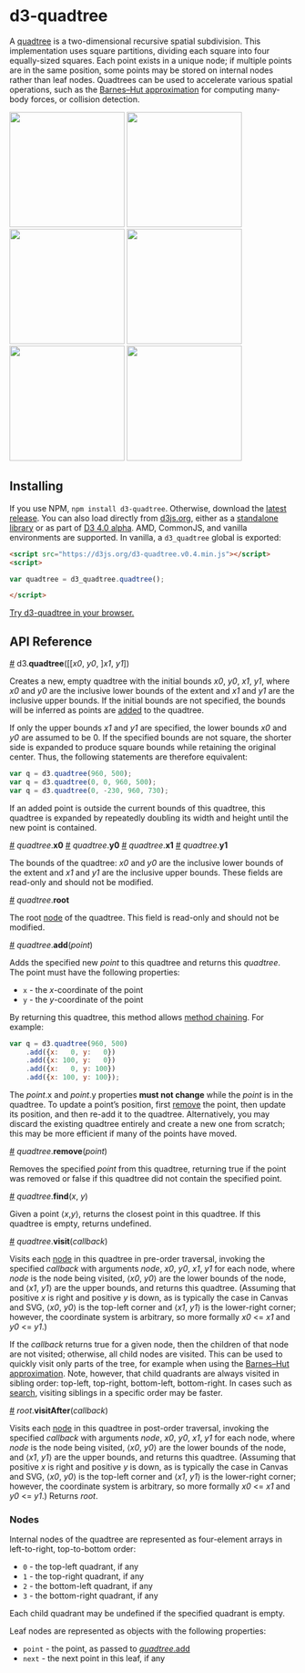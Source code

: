 # d3-quadtree

A [quadtree](https://en.wikipedia.org/wiki/Quadtree) is a two-dimensional recursive spatial subdivision. This implementation uses square partitions, dividing each square into four equally-sized squares. Each point exists in a unique node; if multiple points are in the same position, some points may be stored on internal nodes rather than leaf nodes. Quadtrees can be used to accelerate various spatial operations, such as the [Barnes–Hut approximation](https://en.wikipedia.org/wiki/Barnes–Hut_simulation) for computing many-body forces, or collision detection.

<a href="http://bl.ocks.org/mbostock/9078690"><img src="http://bl.ocks.org/mbostock/raw/9078690/thumbnail.png" width="202"></a>
<a href="http://bl.ocks.org/mbostock/4343214"><img src="http://bl.ocks.org/mbostock/raw/4343214/thumbnail.png" width="202"></a>
<a href="http://bl.ocks.org/mbostock/6216724"><img src="http://bl.ocks.org/mbostock/raw/6216724/thumbnail.png" width="202"></a>
<a href="http://bl.ocks.org/mbostock/6224050"><img src="http://bl.ocks.org/mbostock/raw/6224050/thumbnail.png" width="202"></a>
<a href="http://bl.ocks.org/patricksurry/6478178"><img src="http://bl.ocks.org/patricksurry/raw/6478178/thumbnail.png" width="202"></a>
<a href="http://bl.ocks.org/llb4ll/8709363"><img src="http://bl.ocks.org/llb4ll/raw/8709363/thumbnail.png" width="202"></a>

## Installing

If you use NPM, `npm install d3-quadtree`. Otherwise, download the [latest release](https://github.com/d3/d3-quadtree/releases/latest). You can also load directly from [d3js.org](https://d3js.org), either as a [standalone library](https://d3js.org/d3-quadtree.v0.4.min.js) or as part of [D3 4.0 alpha](https://github.com/mbostock/d3/tree/4). AMD, CommonJS, and vanilla environments are supported. In vanilla, a `d3_quadtree` global is exported:

```html
<script src="https://d3js.org/d3-quadtree.v0.4.min.js"></script>
<script>

var quadtree = d3_quadtree.quadtree();

</script>
```

[Try d3-quadtree in your browser.](https://tonicdev.com/npm/d3-quadtree)

## API Reference

<a name="quadtree" href="#quadtree">#</a> d3.<b>quadtree</b>([[<i>x0</i>, <i>y0</i>, ]<i>x1</i>, <i>y1</i>])

Creates a new, empty quadtree with the initial bounds *x0*, *y0*, *x1*, *y1*, where *x0* and *y0* are the inclusive lower bounds of the extent and *x1* and *y1* are the inclusive upper bounds. If the initial bounds are not specified, the bounds will be inferred as points are [added](#quadtree_add) to the quadtree.

If only the upper bounds *x1* and *y1* are specified, the lower bounds *x0* and *y0* are assumed to be 0. If the specified bounds are not square, the shorter side is expanded to produce square bounds while retaining the original center. Thus, the following statements are therefore equivalent:

```js
var q = d3.quadtree(960, 500);
var q = d3.quadtree(0, 0, 960, 500);
var q = d3.quadtree(0, -230, 960, 730);
```

If an added point is outside the current bounds of this quadtree, this quadtree is expanded by repeatedly doubling its width and height until the new point is contained.

<a name="quadtree_x0" href="#quadtree_x0">#</a> <i>quadtree</i>.<b>x0</b>
<a name="quadtree_y0" href="#quadtree_y0">#</a> <i>quadtree</i>.<b>y0</b>
<a name="quadtree_x1" href="#quadtree_x1">#</a> <i>quadtree</i>.<b>x1</b>
<a name="quadtree_y1" href="#quadtree_y1">#</a> <i>quadtree</i>.<b>y1</b>

The bounds of the quadtree: *x0* and *y0* are the inclusive lower bounds of the extent and *x1* and *y1* are the inclusive upper bounds. These fields are read-only and should not be modified.

<a name="quadtree_root" href="#quadtree_root">#</a> <i>quadtree</i>.<b>root</b>

The root [node](#nodes) of the quadtree. This field is read-only and should not be modified.

<a name="quadtree_add" href="#quadtree_add">#</a> <i>quadtree</i>.<b>add</b>(<i>point</i>)

Adds the specified new *point* to this quadtree and returns this *quadtree*. The point must have the following properties:

* `x` - the *x*-coordinate of the point
* `y` - the *y*-coordinate of the point

By returning this quadtree, this method allows [method chaining](https://en.wikipedia.org/wiki/Method_chaining). For example:

```js
var q = d3.quadtree(960, 500)
    .add({x:   0, y:   0})
    .add({x: 100, y:   0})
    .add({x:   0, y: 100})
    .add({x: 100, y: 100});
```

The *point*.x and *point*.y properties **must not change** while the *point* is in the quadtree. To update a point’s position, first [remove](#quadtree_remove) the point, then update its position, and then re-add it to the quadtree. Alternatively, you may discard the existing quadtree entirely and create a new one from scratch; this may be more efficient if many of the points have moved.

<a name="quadtree_remove" href="#quadtree_remove">#</a> <i>quadtree</i>.<b>remove</b>(<i>point</i>)

Removes the specified *point* from this quadtree, returning true if the point was removed or false if this quadtree did not contain the specified point.

<a name="quadtree_find" href="#quadtree_find">#</a> <i>quadtree</i>.<b>find</b>(<i>x</i>, <i>y</i>)

Given a point ⟨*x*,*y*⟩, returns the closest point in this quadtree. If this quadtree is empty, returns undefined.

<a name="quadtree_visit" href="#quadtree_visit">#</a> <i>quadtree</i>.<b>visit</b>(<i>callback</i>)

Visits each [node](#nodes) in this quadtree in pre-order traversal, invoking the specified *callback* with arguments *node*, *x0*, *y0*, *x1*, *y1* for each node, where *node* is the node being visited, ⟨*x0*, *y0*⟩ are the lower bounds of the node, and ⟨*x1*, *y1*⟩ are the upper bounds, and returns this quadtree. (Assuming that positive *x* is right and positive *y* is down, as is typically the case in Canvas and SVG, ⟨*x0*, *y0*⟩ is the top-left corner and ⟨*x1*, *y1*⟩ is the lower-right corner; however, the coordinate system is arbitrary, so more formally *x0* <= *x1* and *y0* <= *y1*.)

If the *callback* returns true for a given node, then the children of that node are not visited; otherwise, all child nodes are visited. This can be used to quickly visit only parts of the tree, for example when using the [Barnes–Hut approximation](https://en.wikipedia.org/wiki/Barnes–Hut_simulation). Note, however, that child quadrants are always visited in sibling order: top-left, top-right, bottom-left, bottom-right. In cases such as [search](#quadtree_find), visiting siblings in a specific order may be faster.

<a name="quadtree_visitAfter" href="#quadtree_visitAfter">#</a> <i>root</i>.<b>visitAfter</b>(<i>callback</i>)

Visits each [node](#nodes) in this quadtree in post-order traversal, invoking the specified *callback* with arguments *node*, *x0*, *y0*, *x1*, *y1* for each node, where *node* is the node being visited, ⟨*x0*, *y0*⟩ are the lower bounds of the node, and ⟨*x1*, *y1*⟩ are the upper bounds, and returns this quadtree. (Assuming that positive *x* is right and positive *y* is down, as is typically the case in Canvas and SVG, ⟨*x0*, *y0*⟩ is the top-left corner and ⟨*x1*, *y1*⟩ is the lower-right corner; however, the coordinate system is arbitrary, so more formally *x0* <= *x1* and *y0* <= *y1*.) Returns *root*.

### Nodes

Internal nodes of the quadtree are represented as four-element arrays in left-to-right, top-to-bottom order:

* `0` - the top-left quadrant, if any
* `1` - the top-right quadrant, if any
* `2` - the bottom-left quadrant, if any
* `3` - the bottom-right quadrant, if any

Each child quadrant may be undefined if the specified quadrant is empty.

Leaf nodes are represented as objects with the following properties:

* `point` - the point, as passed to [*quadtree*.add](#quadtree_add)
* `next` - the next point in this leaf, if any

